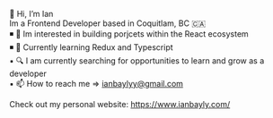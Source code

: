  👋  Hi, I’m Ian
<br />
Im a Frontend Developer based in Coquitlam, BC 🇨🇦
<br />
◾ 👀 Im interested in building porjcets within the React ecosystem <br />
◾ 📕 Currently learning Redux and Typescript <br />
▪️ 🔍 I am currently searching for opportunities to learn and grow as a developer <br />
▪️ 📫 How to reach me => ianbaylyy@gmail.com <br />

Check out my personal website: https://www.ianbayly.com/

<!---
BaylyIan/BaylyIan is a ✨ special ✨ repository because its `README.md` (this file) appears on your GitHub profile.
You can click the Preview link to take a look at your changes.
--->
